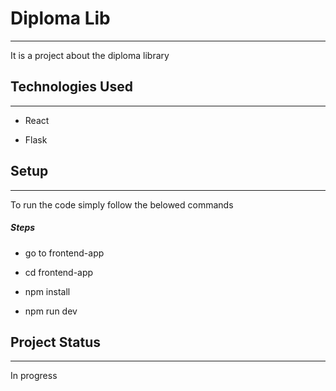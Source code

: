 <h1>Diploma Lib</h1>
<hr><p>It is a project about the diploma library</p><h2>Technologies Used</h2>
<hr><ul>
<li>React</li>
</ul><ul>
<li>Flask</li>
</ul><h2>Setup</h2>
<hr><p>To run the code simply follow the belowed commands</p><h5>Steps</h5><ul>
<li>go to frontend-app</li>
</ul><ul>
<li>cd frontend-app</li>
</ul><ul>
<li>npm install</li>
</ul><ul>
<li>npm run dev</li>
</ul><h2>Project Status</h2>
<hr><p>In progress</p>